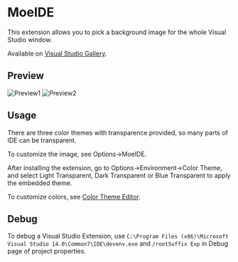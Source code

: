 # MoeIDE

This extension allows you to pick a background image for the whole Visual Studio window.

Available on [Visual Studio Gallery](https://visualstudiogallery.msdn.microsoft.com/cd0576b5-6274-49a3-bc08-d65ec9bd16fd).

## Preview

![Preview1](https://github.com/Meowtrix/MoeIDE/raw/master/MoeIDE/Resources/preview.png)
![Preview2](https://github.com/Meowtrix/MoeIDE/raw/master/MoeIDE/Resources/preview2.png)

## Usage

There are three color themes with transparence provided, so many parts of IDE can be transparent.

To customize the image, see Options->MoeIDE.

After installing the extension, go to Options->Environment->Color Theme, and select Light Transparent, Dark Transparent or Blue Transparent to apply the embedded theme.

To customize colors, see [Color Theme Editor](https://visualstudiogallery.msdn.microsoft.com/6f4b51b6-5c6b-4a81-9cb5-f2daa56043b).

## Debug

To debug a Visual Studio Extension, use `C:\Program Files (x86)\Microsoft Visual Studio 14.0\Common7\IDE\devenv.exe` and `/rootSuffix Exp` in Debug page of project properties.